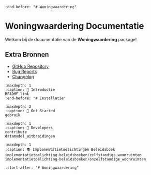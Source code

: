 <!-- # Woningwaardering Documentatie

Welkom bij de documentatie van de **Woningwaardering** package!
```{include} README_link
:end-before: ## Opzet woningwaardering package

```

## Inhoudsopgave
```{toctree}
:maxdepth: 1
README_link
gebruik
contribute
datamodel_uitbreidingen
implementatietoelichting-beleidsboeken/zelfstandige_woonruimten
implementatietoelichting-beleidsboeken/onzelfstandige_woonruimten
```

```{include} README_link
:start-after: ## Opzet woningwaardering package
``` -->
```{include} README_link
:end-before: "# Woningwaardering"
```
# Woningwaardering Documentatie

Welkom bij de documentatie van de **Woningwaardering** package!

## Extra Bronnen

* [GitHub Repository](https://github.com/woonstadrotterdam/woningwaardering)
* [Bug Reports](https://github.com/woonstadrotterdam/woningwaardering/issues)
* [Changelog](./changelog)

```{toctree}
:maxdepth: 1
:caption: 🤝 Introductie
README_link
:end-before: "# Installatie"
```

```{toctree}
:maxdepth: 2
:caption: 🚀 Get Started
gebruik
```

```{toctree}
:maxdepth: 1
:caption: 👹 Developers
contribute
datamodel_uitbreidingen
```

```{toctree}
:maxdepth: 1
:caption: 📚 Implementatietoelichtingen Beleidsboek
implementatietoelichting-beleidsboeken/zelfstandige_woonruimten
implementatietoelichting-beleidsboeken/onzelfstandige_woonruimten
```

```{include} README_link
:start-after: "# Woningwaardering"
```
